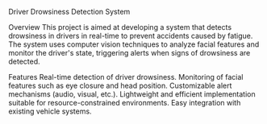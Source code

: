 Driver Drowsiness Detection System

Overview
This project is aimed at developing a system that detects drowsiness in drivers in real-time to prevent accidents caused by fatigue. The system uses computer vision techniques to analyze facial features and monitor the driver's state, triggering alerts when signs of drowsiness are detected.

Features
Real-time detection of driver drowsiness.
Monitoring of facial features such as eye closure and head position.
Customizable alert mechanisms (audio, visual, etc.).
Lightweight and efficient implementation suitable for resource-constrained environments.
Easy integration with existing vehicle systems.
